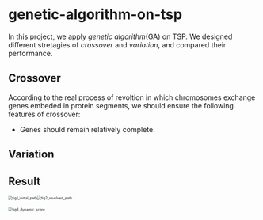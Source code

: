 # genetic-algorithm-on-tsp

In this project, we apply *genetic algorithm*(GA) on TSP. We designed different stretagies of *crossover* and *variation*, and compared their performance.

## Crossover

According to the real process of revoltion in which chromosomes exchange genes embeded in protein segments, we should ensure the following features of crossover:

- Genes should remain relatively complete.

## Variation

## Result

<img src="D:\Virtual Desktop\GA_TSP\genetic-algorithm-on-tsp\figure\fig1_initial_path.png" alt="fig1_initial_path" style="zoom:50%;" /><img src="D:\Virtual Desktop\GA_TSP\genetic-algorithm-on-tsp\figure\fig2_revolved_path.png" alt="fig2_revolved_path" style="zoom:50%;" />

<img src="D:\Virtual Desktop\GA_TSP\genetic-algorithm-on-tsp\figure\fig3_dynamic_score.png" alt="fig3_dynamic_score" style="zoom:50%;" />